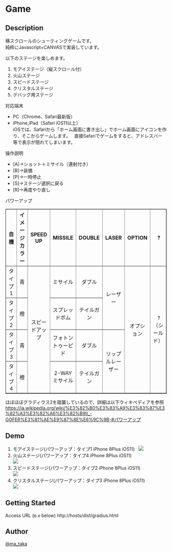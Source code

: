# Game

## Description

横スクロールのシューティングゲームです。  
純粋にJavascript+CANVASで実装しています。 

以下のステージを楽しめます。
1. モアイステージ（縦スクロール付）
2. 火山ステージ
3. スピードステージ
4. クリスタルステージ
5. デバッグ用ステージ
 
対応端末
- PC（Chrome、Safari最新版）
- iPhone,iPad（Safari iOS11以上）  
iOSでは、Safariから「ホーム画面に書き出し」でホーム画面にアイコンを作り、そこからゲームします。  
直接Safariでゲームをすると、アドレスバー等で表示が隠れてしまいます。

操作説明 
- [A]→ショット＋ミサイル（連射付き）
- [B]→装備
- [P]→一時停止
- [S]→ステージ選択に戻る
- [R]→再度やり直し  
 

パワーアップ  
<table border="1" class="wikitable" style="text-align: center">
<tbody><tr>
<th>自機</th>
<th>イメージカラー</th>
<th>SPEED UP</th>
<th>MISSILE</th>
<th>DOUBLE</th>
<th>LASER</th>
<th>OPTION</th>
<th>&nbsp;?</th>
</tr>
<tr>
<td>タイプ1</td>
<td>青</td>
<td rowspan="4">スピードアップ</td>
<td>ミサイル</td>
<td>ダブル</td>
<td rowspan="2">レーザー</td>
<td rowspan="4">オプション</td>
<td rowspan="4">&nbsp;?（シールド）</td>
</tr>
<tr>
<td>タイプ2</td>
<td>橙</td>
<td>スプレッドボム</td>
<td>テイルガン</td>
</tr>
<tr>
<td>タイプ3</td>
<td>青</td>
<td>フォトントゥーピド</td>
<td>ダブル</td>
<td rowspan="2">リップル<span class="nowrap">レーザー</span></td>
</tr>
<tr>
<td>タイプ4</td>
<td>橙</td>
<td>2-WAYミサイル</td>
<td>テイルガン</td>
</tr>
</tbody></table>
  
ほぼほぼグラディウス2を踏襲しているので、詳細は以下ウィキペディアを参照
https://ja.wikipedia.org/wiki/%E3%82%B0%E3%83%A9%E3%83%87%E3%82%A3%E3%82%A6%E3%82%B9II_-GOFER%E3%81%AE%E9%87%8E%E6%9C%9B-#パワーアップ
  
  
## Demo
1. モアイステージ(パワーアップ：タイプ1 iPhone 8Plus iOS11)  
![](https://user-images.githubusercontent.com/12569855/33947901-eed3961a-e068-11e7-98f4-6e28d981f127.GIF)  
2. 火山ステージ(パワーアップ：タイプ4 iPhone 8Plus iOS11)  
![](https://user-images.githubusercontent.com/12569855/34076655-fc95668c-e330-11e7-991e-6054252f210c.GIF)  
3. スピードステージ(パワーアップ：タイプ2  iPhone 8Plus iOS11)  
![](https://user-images.githubusercontent.com/12569855/33947902-ef16d6c8-e068-11e7-8ebd-aa3aba2d3bb5.GIF)  
4. クリスタルステージ(パワーアップ：タイプ3  iPhone 8Plus iOS11)  
![](https://user-images.githubusercontent.com/12569855/33915058-994c9b94-dfe4-11e7-83c7-d65bc5240852.GIF)  

## Getting Started

Access URL (e.x below)
http://hosts/dist/gradius.html


## Author

[@ma_taka](https://twitter.com/ma_taka)
